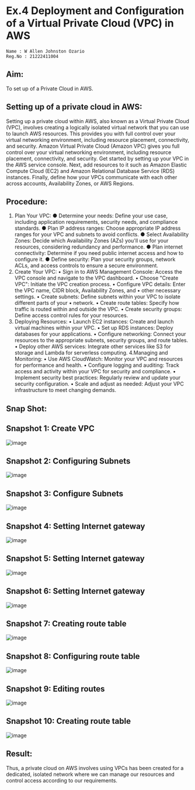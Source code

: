 # Ex.4 Deployment and Configuration of a Virtual Private Cloud (VPC) in AWS

~~~
Name : W Allen Johnston Ozario
Reg.No : 21222411004
~~~

## Aim:
To set up of a Private Cloud  in AWS.

## Setting up of a private cloud in AWS:

Setting up a private cloud within AWS, also known as a Virtual Private Cloud (VPC),
involves creating a logically isolated virtual network that you can use to launch AWS
resources. This provides you with full control over your virtual networking environment,
including resource placement, connectivity, and security.
Amazon Virtual Private Cloud (Amazon VPC) gives you full control over your virtual
networking environment, including resource placement, connectivity, and security. Get
started by setting up your VPC in the AWS service console. Next, add resources to it such as
Amazon Elastic Compute Cloud (EC2) and Amazon Relational Database Service (RDS)
instances. Finally, define how your VPCs communicate with each other across accounts,
Availability Zones, or AWS Regions.

## Procedure:

1. Plan Your VPC:
   ● Determine your needs:
   Define your use case, including application requirements, security needs, and
   compliance standards.
   ● Plan IP address ranges:
   Choose appropriate IP address ranges for your VPC and subnets to avoid conflicts.
   ● Select Availability Zones:
   Decide which Availability Zones (AZs) you'll use for your resources, considering
   redundancy and performance.
   ● Plan internet connectivity:
   Determine if you need public internet access and how to configure it.
   ● Define security:
   Plan your security groups, network ACLs, and access controls to ensure a secure
   environment.
2. Create Your VPC:
   •	Sign in to AWS Management Console: Access the VPC console and navigate to the VPC dashboard.
   •	 Choose "Create VPC": Initiate the VPC creation process.
   •	Configure VPC details: Enter the VPC name, CIDR block, Availability Zones, and
   •	other necessary settings.
   •	Create subnets: Define subnets within your VPC to isolate different parts of your
   •	network.
   •	Create route tables: Specify how traffic is routed within and outside the VPC.
   •	 Create security groups: Define access control rules for your resources.
3. Deploying Resources:
   •	Launch EC2 instances: Create and launch virtual machines within your VPC.
   •	 Set up RDS instances: Deploy databases for your applications.
   •	Configure networking: Connect your resources to the appropriate subnets, security
   groups, and route tables.
   •	Deploy other AWS services: Integrate other services like S3 for storage and Lambda for serverless computing.
4.Managing and Monitoring:
   •	Use AWS CloudWatch: Monitor your VPC and resources for performance and
   health.
   •	Configure logging and auditing: Track access and activity within your VPC for
   security and compliance.
   •	Implement security best practices: Regularly review and update your security
   configuration.
   •	Scale and adjust as needed: Adjust your VPC infrastructure to meet changing
   demands.

## Snap Shot:

## Snapshot 1: Create VPC

 ![image](https://github.com/user-attachments/assets/de934f3e-eb4b-477b-bb8c-6222bf715a89)

## Snapshot 2: Configuring Subnets

![image](https://github.com/user-attachments/assets/ae44d425-edd9-4c0c-90e3-f4b5d0c95cc6)

## Snapshot 3: Configure Subnets

 ![image](https://github.com/user-attachments/assets/df94e9b3-55b1-42d7-afcc-5cc27ab4edf8)


## Snapshot 4: Setting Internet gateway

![image](https://github.com/user-attachments/assets/e418c476-619c-47cb-983b-8c6cc06313df)

## Snapshot 5: Setting Internet gateway

![image](https://github.com/user-attachments/assets/af604bb3-40a2-4d8f-9bc3-a95059366a27)

## Snapshot 6: Setting Internet gateway

![image](https://github.com/user-attachments/assets/474ba1c9-5783-4f5f-8730-973567ea4cb9)

 
## Snapshot 7: Creating route table

![image](https://github.com/user-attachments/assets/fb0f941b-882a-4046-bf5b-e26bc3ddf6ed)

## Snapshot 8: Configuring route table

![image](https://github.com/user-attachments/assets/1410818a-cb66-420f-afcd-3d6399f3703d)

 
## Snapshot 9: Editing routes

![image](https://github.com/user-attachments/assets/689bd862-c6e6-4367-9f61-868741db29aa)

 
## Snapshot 10: Creating route table

![image](https://github.com/user-attachments/assets/e83e61a1-8c05-4744-a268-be7f8015f1b6)

## Result:
Thus, a  private cloud on AWS involves using VPCs has been created for  a dedicated, isolated network where we can manage our resources and control access according to our requirements.

